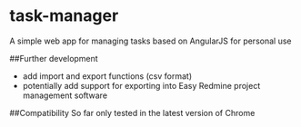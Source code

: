 task-manager
============
A simple web app for managing tasks based on AngularJS for personal use

##Further development
- add import and export functions (csv format)
- potentially add support for exporting into Easy Redmine project management software

##Compatibility
So far only tested in the latest version of Chrome
